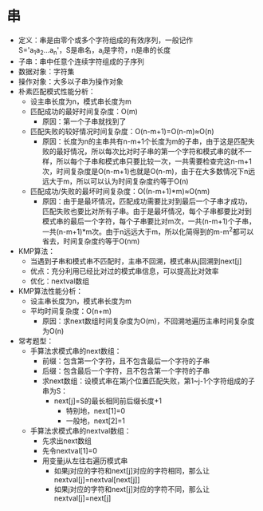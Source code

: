 # 串
- 定义：串是由零个或多个字符组成的有效序列，一般记作  
S='a<sub>1</sub>a<sub>2</sub>...a<sub>n</sub>'，S是串名，a<sub>i</sub>是字符，n是串的长度
- 子串：串中任意个连续字符组成的子序列
- 数据对象：字符集
- 操作对象：大多以子串为操作对象
- 朴素匹配模式性能分析：
  - 设主串长度为n，模式串长度为m
  - 匹配成功的最好时间复杂度：O(m)
    - 原因：第一个子串就找到了
  - 匹配失败的较好情况时间复杂度：O(n-m+1)=O(n-m)≈O(n)
    - 原因：长度为n的主串共有n-m+1个长度为m的子串，由于这是匹配失败的最好情况，所以每次比对时子串的第一个字符和模式串的就不一样，所以每个子串和模式串只要比较一次，一共需要检查完这n-m+1次，时间复杂度是O(n-m+1)也就是O(n-m)，由于在大多数情况下n远远大于m，所以可以认为时间复杂度约等于O(n)
  - 匹配成功/失败的最坏时间复杂度：O((n-m+1)*m)≈O(nm)
    - 原因：由于是最坏情况，匹配成功需要比对到最后一个子串才成功，匹配失败也要比对所有子串。由于是最坏情况，每个子串都要比对到模式串的最后一个字符，每个子串要比对m次，一共(n-m+1)个子串，一共(n-m+1)*m次。由于n远远大于m，所以化简得到的m-m<sup>2</sup>都可以省去，时间复杂度约等于O(nm)
- KMP算法：
  - 当遇到子串和模式串不匹配时，主串不回溯，模式串从j回溯到next[j]
  - 优点：充分利用已经比对过的模式串信息，可以提高比对效率
  - 优化：nextval数组
- KMP算法性能分析： 
  - 设主串长度为n，模式串长度为m
  - 平均时间复杂度：O(n+m)
    - 原因：求next数组时间复杂度为O(m)，不回溯地遍历主串时间复杂度为O(n)
- 常考题型：
  - 手算法求模式串的next数组：
    - 前缀：包含第一个字符，且不包含最后一个字符的子串
    - 后缀：包含最后一个字符，且不包含第一个字符的子串
    - 求next数组：设模式串在第j个位置匹配失败，第1~j-1个字符组成的子串为S：  
      - next[j]=S的最长相同前后缀长度+1
        - 特别地，next[1]=0
        - 一般地，next[2]=1
  - 手算法求模式串的nextval数组：
    - 先求出next数组
    - 先令nextval[1]=0
    - 用变量j从左往右遍历模式串
      - 如果j对应的字符和next[j]对应的字符相同，那么让nextval[j]=nextval[next[j]]
      - 如果j对应的字符和next[j]对应的字符不同，那么让nextval[j]=next[j]